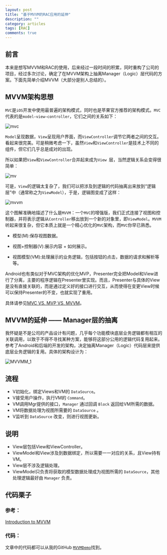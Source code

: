 ```yaml
---
layout: post
title: "基于MVVM的RAC应用的延伸"
description: ""
category: articles
tags: [RAC]
comments: true
---
```


## 前言

本来是想写MVVM和RAC的使用，后来经过一段时间的积累，同时重构了公司的项目，经过多次讨论，确定了在MVVM架构上抽离Manager（Logic）层代码的方案。下面先简单介绍MVVM（大部分是别人总结的）。

## MVVM架构思想

`MVC`是`iOS`开发中使用最普遍的架构模式，同时也是苹果官方推荐的架构模式。`MVC`代表的是`model–view–controller`，它们之间的关系如下：

![mvc](https://lettleprince.github.io/images/20160621-MVVMM/mvvm1.png)

`Model`呈现数据，`View`呈现用户界面，而`ViewController`调节它两者之间的交互。看起来很完美。可是稍微考虑一下，虽然`View`和`ViewController`是技术上不同的组件，但它们几乎总是成对的出现。

所以如果把`View`和`ViewController`合并起来成为`View
`层，当然逻辑关系会变得很简单：

![mv](https://lettleprince.github.io/images/20160621-MVVMM/intermediate.png)

可是，`View`的逻辑太复杂了，我们可以把涉及到逻辑的代码抽离出来放到“逻辑层”中（通常称之为`ViewModel`），于是，逻辑图变成了这样：

![mvvm](https://lettleprince.github.io/images/20160621-MVVMM/mvvm2.png)

这个图解准确地描述了什么是`MVVM`：一个`MVC`的增强版，我们正式连接了视图和控制器，并将表示逻辑从`Controller`移出放到一个新的对象里，即`ViewModel`。`MVVM`听起来很复杂，但它本质上就是一个精心优化的`MVC`架构，而`MVC`你早已熟悉。

- 模型(M):保存视图数据。

- 视图+控制器(V):展示内容 + 如何展示。

- 视图模型(VM):处理展示的业务逻辑，包括按钮的点击，数据的请求和解析等等。

Android也有类似对于MVC架构的优化MVP，Presenter完全把Model和View进行了分离，主要的程序逻辑在Presenter里实现。而且，Presenter与具体的View是没有直接关联的，而是通过定义好的接口进行交互，从而使得在变更View时候可以保持Presenter的不变，也就实现了重用。

具体请参见[MVC VS. MVP VS. MVVM](http://www.albertzuurbier.com/index.php/programming/84-mvc-vs-mvp-vs-mvvm)。

## MVVM的延伸 —— Manager层的抽离

我怀疑是不是公司的产品设计有问题，几乎每个功能模块底层业务逻辑都有相互的关联调用，以致于不得不寻找某种方案，能够将这部分公用的逻辑代码复用起来。
参考了Android和后端的开发的架构，决定抽离Manager（Logic）代码层来提供底层业务逻辑的复用。具体的架构设计为：

![MVVMM_1](https://lettleprince.github.io/images/20160621-MVVMM/MVVMM_1.png)

## 流程

- V初始化，绑定Views和VM的 `DataSource`。
- V接受用户操作，执行VM的 `Command`。
- VM调用Mgr提供的接口，`Manager` 通过回调 `Block` 返回给VM所需的数据。
- VM将数据处理为视图所需要的 `DataSource` 。
- V监听到 `DataSource` 改变，则进行视图更新。

## 说明

- View层包括View和ViewController。
- ViewModel和View涉及到数据绑定，所以需要一一对应的关系，且View持有VM。
- View层不涉及逻辑处理。
- ViewModel只负责将获取的模型数据处理成为视图所需的 `DataSource`，其他处理逻辑最好由 `Manager` 负责。

## 代码栗子



### 参考：

[Introduction to MVVM](https://www.objc.io/issues/13-architecture/mvvm/)

### 代码：
文章中的代码都可以从我的GitHub [`MVVMDemo`](https://github.com/lettleprince/MVVMM)找到。

